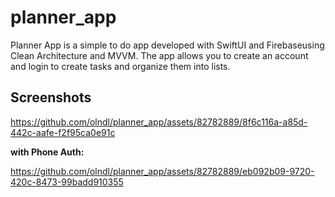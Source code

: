# planner_app

Planner App is a simple to do app developed with SwiftUI and Firebaseusing Clean Architecture and MVVM. 
The app allows you to create an account and login to create tasks and organize them into lists. 


## Screenshots



https://github.com/olndl/planner_app/assets/82782889/8f6c116a-a85d-442c-aafe-f2f95ca0e91c



**with Phone Auth:**




https://github.com/olndl/planner_app/assets/82782889/eb092b09-9720-420c-8473-99badd910355





